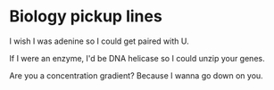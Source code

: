 # Biology pickup lines 

I wish I was adenine so I could get paired with U.

If I were an enzyme, I'd be DNA helicase so I could unzip your genes.

Are you a concentration gradient? Because I wanna go down on you.
